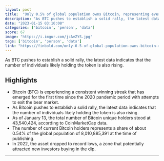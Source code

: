 ```yaml
---
layout: post
title:  "Only 0.5% of global population owns Bitcoin, representing every 184th person"
description: "As BTC pushes to establish a solid rally, the latest data indicates that the number of individuals likely holding the token is also rising."
date: "2023-01-15 03:10:08"
categories: ['bitcoin', 'person', 'data']
score: 67
image: "https://i.imgur.com/jcAvZYS.jpg"
tags: ['bitcoin', 'person', 'data']
link: "https://finbold.com/only-0-5-of-global-population-owns-bitcoin-representing-every-184th-person/"
---
```


As BTC pushes to establish a solid rally, the latest data indicates that the number of individuals likely holding the token is also rising.

## Highlights

- Bitcoin (BTC) is experiencing a consistent winning streak that has emerged for the first time since the 2020 pandemic period with attempts to exit the bear market.
- As Bitcoin pushes to establish a solid rally, the latest data indicates that the number of individuals likely holding the token is also rising.
- As of January 13, the total number of Bitcoin unique holders stood at 43,540,424, according to CoinMarketCap data.
- The number of current Bitcoin holders represents a share of about 0.54% of the global population of 8,010,885,391 at the time of publishing.
- In 2022, the asset dropped to record lows, a zone that potentially attracted new investors buying in the dip.

---

